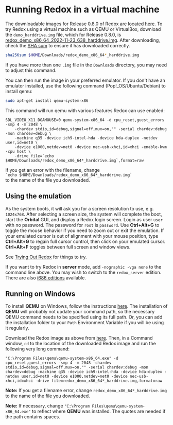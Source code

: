 # Running Redox in a virtual machine

The downloadable images for Release 0.8.0 of Redox are located [here](https://static.redox-os.org/releases/0.8.0/x86_64/). To try Redox using a virtual machine such as QEMU or VirtualBox, download the `demo_harddrive.img` file, which for Release 0.8.0, is [redox_demo_x86_64_2022-11-23_638_harddrive.img](https://static.redox-os.org/releases/0.8.0/x86_64/redox_demo_x86_64_2022-11-23_638_harddrive.img). After downloading, check the [SHA sum](https://static.redox-os.org/releases/0.8.0/x86_64/SHA256SUM) to ensure it has downloaded correctly.

```sh
sha256sum $HOME/Downloads/redox_demo_x86_64*_harddrive.img
```
If you have more than one `.img` file in the `Downloads` directory, you may need to adjust this command.

You can then run the image in your preferred emulator. If you don't have an emulator installed, use the following command (Pop!_OS/Ubuntu/Debian) to install qemu:
```sh
sudo apt-get install qemu-system-x86
```
This command will run qemu with various features Redox can use enabled:

```
SDL_VIDEO_X11_DGAMOUSE=0 qemu-system-x86_64 -d cpu_reset,guest_errors -smp 4 -m 2048 \
    -chardev stdio,id=debug,signal=off,mux=on,"" -serial chardev:debug -mon chardev=debug \
    -machine q35 -device ich9-intel-hda -device hda-duplex -netdev user,id=net0 \
    -device e1000,netdev=net0 -device nec-usb-xhci,id=xhci -enable-kvm -cpu host \
	-drive file=`echo $HOME/Downloads/redox_demo_x86_64*_harddrive.img`,format=raw
```

If you get an error with the filename, change  
`` `echo $HOME/Downloads/redox_demo_x86_64*_harddrive.img` ``  
to the name of the file you downloaded. 

## Using the emulation

As the system boots, it will ask you for a screen resolution to use, e.g. `1024x768`. After selecting a screen size, the system will complete the boot, start the **Orbital** GUI, and display a Redox login screen. Login as user `user` with no password. The password for `root` is `password`. Use **Ctrl+Alt+G** to toggle the mouse behavior if you need to zoom out or exit the emulation. If your emulated cursor is out of alignment with your mouse position, type **Ctrl+Alt+G** to regain full cursor control, then click on your emulated cursor. **Ctrl+Alt+F** toggles between full screen and window views.

See [Trying Out Redox](./ch02-11-trying-out-redox.html) for things to try.

If you want to try Redox in **server** mode, add `-nographic -vga none` to the command line above. You may wish to switch to the `redox_server` edition. There are also [i686 editions](https://static.redox-os.org/img/i686) available.

## Running on Windows

To install **QEMU** on Windows, follow the instructions [here](https://www.qemu.org/download/#windows). The installation of **QEMU** will probably not update your command path, so the necessary QEMU command needs to be specified using its full path. Or, you can add the installation folder to your `Path` Environment Variable if you will be using it regularly.

Download the Redox image as above from [here](https://static.redox-os.org/img/x86_64). Then, in a Command window, `cd` to the location of the downloaded Redox image and run the following very long command:

```
"C:\Program Files\qemu\qemu-system-x86_64.exe" -d cpu_reset,guest_errors -smp 4 -m 2048 -chardev stdio,id=debug,signal=off,mux=on,"" -serial chardev:debug -mon chardev=debug -machine q35 -device ich9-intel-hda -device hda-duplex -netdev user,id=net0 -device e1000,netdev=net0 -device nec-usb-xhci,id=xhci -drive file=redox_demo_x86_64*_harddrive.img,format=raw
```

**Note:** If you get a filename error, change `redox_demo_x86_64*_harddrive.img` to the name of the file you downloaded.

**Note:** If necessary, change `"C:\Program Files\qemu\qemu-system-x86_64.exe"` to reflect where **QEMU** was installed. The quotes are needed if the path contains spaces.
